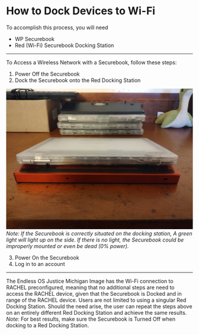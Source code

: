 # How to Dock Devices to Wi-Fi

To accomplish this process, you will need 
 - WP Securebook
 - Red (Wi-Fi) Securebook Docking Station

---

To Access a Wireless Network with a Securebook, follow these steps:
1. Power Off the Securebook
2. Dock the Securebook onto the Red Docking Station

![RedDockingStation.jpg](../_resources/RedDockingStation.jpg)
*Note: If the Securebook is correctly situated on the docking station, A green light will light up on the side. If there is no light, the Securebook could be improperly mounted or even be dead (0% power).*

3. Power On the Securebook
4. Log in to an account

---

The Endless OS Justice Michigan Image has the Wi-Fi connection to RACHEL preconfigured, meaning that no additional steps are need to access the RACHEL device, given that the Securebook is Docked and in range of the RACHEL device.
Users are not limited to using a singular Red Docking Station. Should the need arise, the user can repeat the steps above on an entirely different Red Docking Station and achieve the same results.
*Note*: For best results, make sure the Securebook is Turned Off when docking to a Red Docking Station.